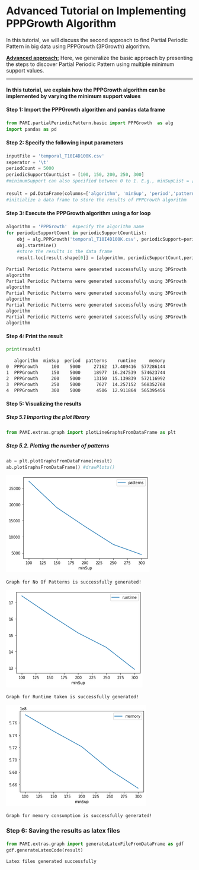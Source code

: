 # Advanced Tutorial on Implementing PPPGrowth Algorithm

In this tutorial, we will discuss the second approach to find Partial Periodic Pattern in big data using PPPGrowth (3PGrowth) algorithm.

[__Advanced approach:__](#advApproach) Here, we generalize the basic approach by presenting the steps to discover Partial Periodic Pattern using multiple minimum support values.

***

#### In this tutorial, we explain how the PPPGrowth algorithm  can be implemented by varying the minimum support values

#### Step 1: Import the PPPGrowth algorithm and pandas data frame


```python
from PAMI.partialPeriodicPattern.basic import PPPGrowth  as alg
import pandas as pd
```

#### Step 2: Specify the following input parameters


```python
inputFile = 'temporal_T10I4D100K.csv'
seperator = '\t'
periodCount = 5000
periodicSupportCountList = [100, 150, 200, 250, 300] 
#minimumSupport can also specified between 0 to 1. E.g., minSupList = [0.005, 0.006, 0.007, 0.008, 0.009]

result = pd.DataFrame(columns=['algorithm', 'minSup', 'period','patterns', 'runtime', 'memory']) 
#initialize a data frame to store the results of PPPGrowth algorithm
```

#### Step 3: Execute the PPPGrowth algorithm using a for loop


```python
algorithm = 'PPPGrowth'  #specify the algorithm name
for periodicSupportCount in periodicSupportCountList:
    obj = alg.PPPGrowth('temporal_T10I4D100K.csv', periodicSupport=periodicSupportCount, period=periodCount, sep=seperator)
    obj.startMine()
    #store the results in the data frame
    result.loc[result.shape[0]] = [algorithm, periodicSupportCount,periodCount, len(obj.getPatterns()), obj.getRuntime(), obj.getMemoryRSS()]
```

    Partial Periodic Patterns were generated successfully using 3PGrowth algorithm 
    Partial Periodic Patterns were generated successfully using 3PGrowth algorithm 
    Partial Periodic Patterns were generated successfully using 3PGrowth algorithm 
    Partial Periodic Patterns were generated successfully using 3PGrowth algorithm 
    Partial Periodic Patterns were generated successfully using 3PGrowth algorithm 


#### Step 4: Print the result


```python
print(result)
```

       algorithm  minSup  period  patterns    runtime     memory
    0  PPPGrowth     100    5000     27162  17.409416  577286144
    1  PPPGrowth     150    5000     18977  16.247539  574623744
    2  PPPGrowth     200    5000     13150  15.139839  572116992
    3  PPPGrowth     250    5000      7627  14.257152  568352768
    4  PPPGrowth     300    5000      4506  12.911864  565395456


#### Step 5: Visualizing the results

##### Step 5.1 Importing the plot library


```python
from PAMI.extras.graph import plotLineGraphsFromDataFrame as plt
```

##### Step 5.2. Plotting the number of patterns


```python
ab = plt.plotGraphsFromDataFrame(result)
ab.plotGraphsFromDataFrame() #drawPlots()
```


    
![png](output_16_0.png)
    


    Graph for No Of Patterns is successfully generated!



    
![png](output_16_2.png)
    


    Graph for Runtime taken is successfully generated!



    
![png](output_16_4.png)
    


    Graph for memory consumption is successfully generated!


### Step 6: Saving the results as latex files


```python
from PAMI.extras.graph import generateLatexFileFromDataFrame as gdf
gdf.generateLatexCode(result)
```

    Latex files generated successfully

